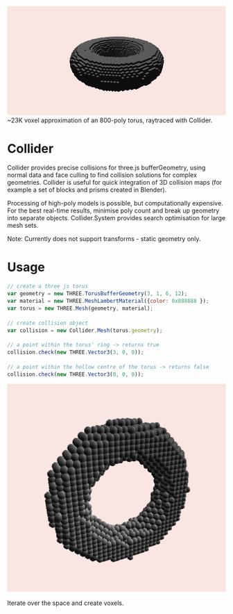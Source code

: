 ![collider_torus](/screenshots/torus.png?raw=true)
~23K voxel approximation of an 800-poly torus, raytraced with Collider.

# Collider

Collider provides precise collisions for three.js bufferGeometry, using normal data and face culling to find collision solutions for complex geometries. Collider is useful for quick integration of 3D collision maps (for example a set of blocks and prisms created in Blender).

Processing of high-poly models is possible, but computationally expensive. For the best real-time results, minimise poly count and break up geometry into separate objects. Collider.System provides search optimisation for large mesh sets.

Note: Currently does not support transforms - static geometry only.

# Usage

```javascript
// create a three js torus
var geometry = new THREE.TorusBufferGeometry(3, 1, 6, 12);
var material = new THREE.MeshLambertMaterial({color: 0x888888 });
var torus = new THREE.Mesh(geometry, material);

// create collision object
var collision = new Collider.Mesh(torus.geometry);

// a point within the torus' ring -> returns true
collision.check(new THREE.Vector3(3, 0, 0));

// a point within the hollow centre of the torus -> returns false
collision.check(new THREE.Vector3(0, 0, 0));
```

![collider_torus_2](/screenshots/torus_2.png?raw=true)

Iterate over the space and create voxels.
